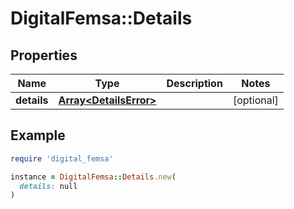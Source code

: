 # DigitalFemsa::Details

## Properties

| Name | Type | Description | Notes |
| ---- | ---- | ----------- | ----- |
| **details** | [**Array&lt;DetailsError&gt;**](DetailsError.md) |  | [optional] |

## Example

```ruby
require 'digital_femsa'

instance = DigitalFemsa::Details.new(
  details: null
)
```


